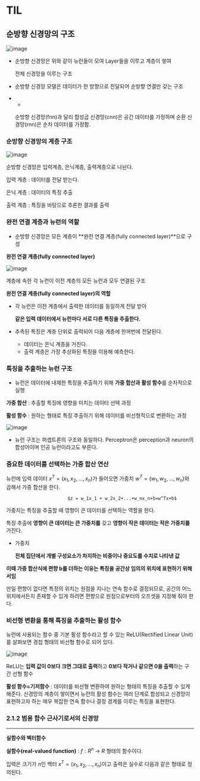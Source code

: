 # TIL

## 순방향 신경망의 구조

![image](https://github.com/seoyerin1130/TIL/assets/127005534/011a02cb-838b-4244-bd54-69156d6fed53)

- 순방향 신경망은 위와 같이 뉴런들이 모여 Layer들을 이루고 계층이 쌓여
    
    전체 신경망을 이루는 구조 
    
- 순방향 신경망 모델은 데이터가 한 방향으로 전달되어 순방향 연결만 갖는 구조
- +
    
    순방향 신경망(fnn)과 달리 합성곱 신경망(cnn)은 공간 데이터를 가정하며 순환 신경망(rnn)은 순차 데이터를 가정함.
    

### 순방향 신경망의 계층 구조

![image](https://github.com/seoyerin1130/TIL/assets/127005534/c7486b79-238f-4c20-85ec-d0988aad1d9b)

순방향 신경망은 입력계층, 은닉계층, 출력계층으로 나뉜다.

입력 계층 : 데이터를 전달 받는다.

은닉 계층 : 데이터의 특징 추출 

출력 계층 : 특징을 바탕으로 추론한 결과를 출력


### 완전 연결 계층과 뉴런의 역할

- 순방향 신경망은 모든 계층이 **완전 연결 계층(fully connected layer)**으로 구성

**완전 연결 계층(fully connected layer)** 

![image](https://github.com/seoyerin1130/TIL/assets/127005534/a5ba9feb-e303-499e-a3ef-e1d3151b033f)

계층에 속한 각 뉴런이 이전 계층의 모든 뉴런과 모두 연결된 구조

**완전 연결 계층(fully connected layer)의 역할**

- 각 뉴런은 이전 계층에서 출력한 데이터를 동일하게 전달 받아
    
    **같은 입력 데이터에서 뉴런마다 서로 다른 특징을 추출한다.**
    
- 추측된 특징은 계층 단위로 출력되어 다음 계층에 한꺼번에 전달된다.
    - 데이터는 은닉 계층을 거친다.
    - 출력 계층은 가장 추상화된 특징을 이용해 예측한다.

### 특징을 추출하는 뉴런 구조

- 뉴런은 데이터에 내재한 특징을 추출하기 위해 **가중 합산과 활성 함수**를 순차적으로 실행

**가중 합산** : 추출할 특징에 영향을 미치는 데이터 선택 과정

**활성 함수** : 원하는 형태로 특징 추출하기 위해 데이터를 비선형적으로 변환하는 과정

![image](https://github.com/seoyerin1130/TIL/assets/127005534/4b225ee4-8853-4965-befc-b6c04fd23884)


- 뉴런 구조는 퍼셉트론의 구조와 동일하다. Perceptron은 perception과 neuron의 합성어이며 인공 뉴런이라고도 부른다.

### 중요한 데이터를 선택하는 가중 합산 연산

뉴런에 입력 데이터 $x^T = (x_1, x_2, ..., x_n)$가 들어오면 가중치 $w^T = (w_1, w_2, ..., w_n)$와 곱해서 가중 합산을 한다.

                           $z = w_1x_1 + w_2x_2+...+w_nx_n+b=w^Tx+b$

가중치는 특징을 추출할 때 영향이 큰 데이터를 선택하는 역할을 한다. 

특징 추출에 **영향이 큰 데이터는 큰 가중치를** 갖고 **영향이 작은 데이터는 작은 가중치를** 가진다.

- 가중치
    
    **전체 집단에서 개별 구성요소가 차지하는 비중이나 중요도를 수치로 나타낸 값**
    

**이때 가중 합산식에 편향 b를 더하는 이유는 특징을 공간상 임의의 위치에 표현하기 위해서임**

만일 편향이 없다면 특정의 위치는 원점을 지나는 연속 함수로 결정되므로, 공간의 어느 위치에서든지 존재할 수 있게 하려면 편향으로 원점으로부터의 오프셋을 지정해 줘야 한다.

### 비선형 변환을 통해 특징을 추출하는 활성 함수

뉴런에 사용되는 함수 중 기본 활성 함수라고 할 수 있는 ReLU(Rectified Linear Unit)를 살펴보면     경첩 형태의 비선형 함수로 되어 있다.

![image](https://github.com/seoyerin1130/TIL/assets/127005534/3a1931d9-e660-4b92-b7de-3f85025e0f3e)

ReLU는 **입력 값이 0보다 크면 그대로 출력**하고 **0보다 작거나 같으면 0을 출력**하는 구간 선형 함수

**활성 함수=기저함수** : 데이터를 비선형 변환하여 원하는 형태의 특징을 추출할 수 있게 해준다.      신경망의 계층이 쌓이면서 뉴런의 활성 함수는 여러 단계로 합성되고 신경망이 표현하고자 하는    매우 복잡한 연속 함수나 결정 경계를 이루는 특징을 표현한다.

### 2.1.2 범용 함수 근사기로서의 신경망

---

**실함수와 벡터함수**

**실함수(real-valued function)** : $f: R^n$ → $R$ 형태의 함수이다. 

입력은 크기가   $n$인 백터 $x^T = (x_1, x_2, ..., x_n)$이고 출력은 실수로 다음과 같은 형태로 정의된다.
